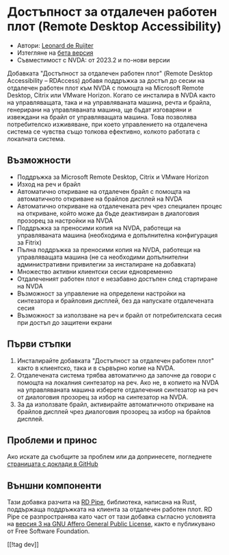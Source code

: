 # Достъпност за отдалечен работен плот (Remote Desktop Accessibility) #

* Автори: [Leonard de Ruijter][1]
* Изтегляне на [бета версия][2]
* Съвместимост с NVDA: от 2023.2 и по-нови версии

Добавката "Достъпност за отдалечен работен плот" (Remote Desktop
Accessibility – RDAccess) добавя поддръжка за достъп до сесии на отдалечен
работен плот към NVDA с помощта на Microsoft Remote Desktop, Citrix или
VMware Horizon. Когато се инсталира в NVDA както на управляващата, така и на
управляваната машина, речта и брайла, генерирани на управляваната машина, ще
бъдат изговаряни и извеждани на брайл от управляващата машина. Това
позволява потребителско изживяване, при което управлението на отдалечена
система се чувства също толкова ефективно, колкото работата с локалната
система.

## Възможности

* Поддръжка за Microsoft Remote Desktop, Citrix и VMware Horizon
* Изход на реч и брайл
* Автоматично откриване на отдалечен брайл с помощта на автоматичното
  откриване на брайлов дисплей на NVDA
* Автоматично откриване на отдалечената реч чрез специален процес на
  откриване, който може да бъде деактивиран в диалоговия прозорец за
  настройки на NVDA
* Поддръжка за преносими копия на NVDA, работещи на управляваната машина
  (необходима е допълнителна конфигурация за Fitrix)
* Пълна поддръжка за преносими копия на NVDA, работещи на управляващата
  машина (не са необходими допълнителни административни привилегии за
  инсталиране на добавката)
* Множество активни клиентски сесии едновременно
* Отдалеченият работен плот е незабавно достъпен след стартиране на NVDA
* Възможност за управление на определени настройки на синтезатора и
  брайловия дисплей, без да напускате отдалечената сесия
* Възможност за използване на реч и брайл от потребителската сесия при
  достъп до защитени екрани

## Първи стъпки

1. Инсталирайте добавката "Достъпност за отдалечен работен плот" както в
   клиентско, така и в сървърно копие на NVDA.
1. Отдалечената система трябва автоматично да започне да говори с помощта на
   локалния синтезатор на реч. Ако не, в копието на NVDA на управляваната
   машина изберете отдалечения синтезатор на реч от диалоговия прозорец за
   избор на синтезатор на NVDA.
1. За да използвате брайл, активирайте автоматичното откриване на брайлов
   дисплей чрез диалоговия прозорец за избор на брайлов дисплей.

## Проблеми и принос

Ако искате да съобщите за проблем или да допринесете, погледнете [страницата
с доклади в GitHub][3]

## Външни компоненти

Тази добавка разчита на [RD Pipe][4], библиотека, написана на Rust,
поддържаща поддръжката на клиента за отдалечен работен плот. RD Pipe се
разпространява като част от тази добавка съгласно условията на [версия 3 на
GNU Affero General Public License][5], както е публикувано от Free Software
Foundation.

[[!tag dev]]

[1]: https://github.com/leonardder/

[2]: https://www.nvaccess.org/addonStore/legacy?file=rdAccess-beta

[3]: https://github.com/leonardder/rdAccess/issues

[4]: https://github.com/leonardder/rd_pipe-rs

[5]: https://github.com/leonardder/rd_pipe-rs/blob/master/LICENSE

